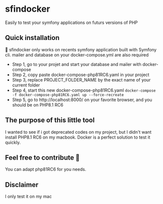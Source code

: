 # sfindocker
Easily to test your symfony applications on futurs versions of PHP

## Quick installation

🛑 sfindocker only works on recents symfony application built with Symfony cli. mailer and database on your docker-compose.yml are also required

 * Step 1, go to your projet and start your database and mailer with docker-compose
 * Step 2, copy paste docker-compose-php81RC6.yaml in your project
 * Step 3, replace PROJECT_FOLDER_NAME by the exact name of your current folder
 * Step 4, start this new docker-compose-php81RC6.yaml `docker-compose -f docker-compose-php81RC6.yaml up --force-recreate`
 * Step 5, go to http://localhost:8000/ on your favorite browser, and you should be on PHP8.1 RC6

## The purpose of this little tool

I wanted to see if i got deprecated codes on my project, but I didn't want install PHP8.1 RC6 on my macbook. Docker is a perfect solution to test it quickly. 

## Feel free to contribute 🚀

You can adapt php81RC6 for you needs. 

## Disclaimer 

I only test it on my mac
